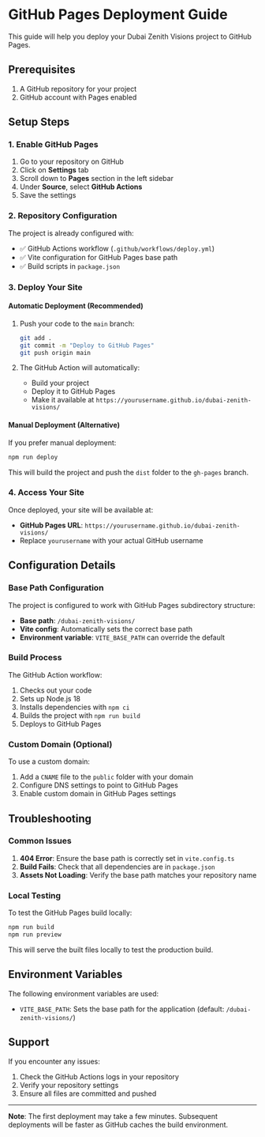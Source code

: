 # GitHub Pages Deployment Guide

This guide will help you deploy your Dubai Zenith Visions project to GitHub Pages.

## Prerequisites

1. A GitHub repository for your project
2. GitHub account with Pages enabled

## Setup Steps

### 1. Enable GitHub Pages

1. Go to your repository on GitHub
2. Click on **Settings** tab
3. Scroll down to **Pages** section in the left sidebar
4. Under **Source**, select **GitHub Actions**
5. Save the settings

### 2. Repository Configuration

The project is already configured with:

- ✅ GitHub Actions workflow (`.github/workflows/deploy.yml`)
- ✅ Vite configuration for GitHub Pages base path
- ✅ Build scripts in `package.json`

### 3. Deploy Your Site

#### Automatic Deployment (Recommended)

1. Push your code to the `main` branch:

   ```bash
   git add .
   git commit -m "Deploy to GitHub Pages"
   git push origin main
   ```

2. The GitHub Action will automatically:
   - Build your project
   - Deploy it to GitHub Pages
   - Make it available at `https://yourusername.github.io/dubai-zenith-visions/`

#### Manual Deployment (Alternative)

If you prefer manual deployment:

```bash
npm run deploy
```

This will build the project and push the `dist` folder to the `gh-pages` branch.

### 4. Access Your Site

Once deployed, your site will be available at:

- **GitHub Pages URL**: `https://yourusername.github.io/dubai-zenith-visions/`
- Replace `yourusername` with your actual GitHub username

## Configuration Details

### Base Path Configuration

The project is configured to work with GitHub Pages subdirectory structure:

- **Base path**: `/dubai-zenith-visions/`
- **Vite config**: Automatically sets the correct base path
- **Environment variable**: `VITE_BASE_PATH` can override the default

### Build Process

The GitHub Action workflow:

1. Checks out your code
2. Sets up Node.js 18
3. Installs dependencies with `npm ci`
4. Builds the project with `npm run build`
5. Deploys to GitHub Pages

### Custom Domain (Optional)

To use a custom domain:

1. Add a `CNAME` file to the `public` folder with your domain
2. Configure DNS settings to point to GitHub Pages
3. Enable custom domain in GitHub Pages settings

## Troubleshooting

### Common Issues

1. **404 Error**: Ensure the base path is correctly set in `vite.config.ts`
2. **Build Fails**: Check that all dependencies are in `package.json`
3. **Assets Not Loading**: Verify the base path matches your repository name

### Local Testing

To test the GitHub Pages build locally:

```bash
npm run build
npm run preview
```

This will serve the built files locally to test the production build.

## Environment Variables

The following environment variables are used:

- `VITE_BASE_PATH`: Sets the base path for the application (default: `/dubai-zenith-visions/`)

## Support

If you encounter any issues:

1. Check the GitHub Actions logs in your repository
2. Verify your repository settings
3. Ensure all files are committed and pushed

---

**Note**: The first deployment may take a few minutes. Subsequent deployments will be faster as GitHub caches the build environment.
